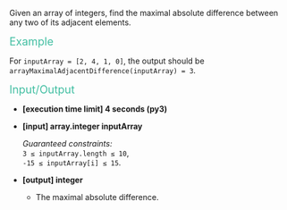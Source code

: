 <div class="markdown"><p>Given an array of integers, find the maximal absolute difference between any two of its adjacent elements.</p>
<p><span style="color:#44BFA3;font-size:1.4em;">Example</span></p>
<p>For <code>inputArray = [2, 4, 1, 0]</code>, the output should be<br>
<code>arrayMaximalAdjacentDifference(inputArray) = 3</code>.</p>
<p><span style="color:#44BFA3;font-size:1.4em;">Input/Output</span></p>
<ul>
<li>
<p><strong>[execution time limit] 4 seconds (py3)</strong></p>
</li>
<li>
<p><strong>[input] array.integer inputArray</strong></p>
<p><em>Guaranteed constraints:</em><br>
<code>3 ≤ inputArray.length ≤ 10</code>,<br>
<code>-15 ≤ inputArray[i] ≤ 15</code>.</p>
</li>
<li>
<p><strong>[output] integer</strong></p>
<ul>
<li>The maximal absolute difference.</li>
</ul>
</li>
</ul>
</div>